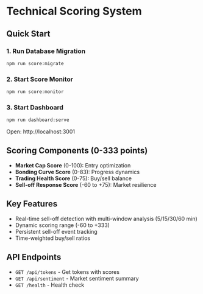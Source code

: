 # Technical Scoring System

## Quick Start

### 1. Run Database Migration
```bash
npm run score:migrate
```

### 2. Start Score Monitor
```bash
npm run score:monitor
```

### 3. Start Dashboard
```bash
npm run dashboard:serve
```
Open: http://localhost:3001

## Scoring Components (0-333 points)

- **Market Cap Score** (0-100): Entry optimization
- **Bonding Curve Score** (0-83): Progress dynamics
- **Trading Health Score** (0-75): Buy/sell balance
- **Sell-off Response Score** (-60 to +75): Market resilience

## Key Features

- Real-time sell-off detection with multi-window analysis (5/15/30/60 min)
- Dynamic scoring range (-60 to +333)
- Persistent sell-off event tracking
- Time-weighted buy/sell ratios

## API Endpoints

- `GET /api/tokens` - Get tokens with scores
- `GET /api/sentiment` - Market sentiment summary
- `GET /health` - Health check